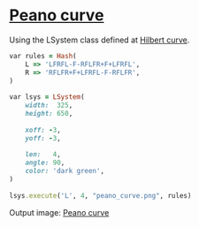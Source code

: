 [1]: https://rosettacode.org/wiki/Peano_curve

# [Peano curve][1]

Using the LSystem class defined at [Hilbert curve](https://rosettacode.org/wiki/Hilbert_curve#Sidef).

```ruby
var rules = Hash(
    L => 'LFRFL-F-RFLFR+F+LFRFL',
    R => 'RFLFR+F+LFRFL-F-RFLFR',
)
 
var lsys = LSystem(
    width:  325,
    height: 650,
 
    xoff: -3,
    yoff: -3,
 
    len:   4,
    angle: 90,
    color: 'dark green',
)
 
lsys.execute('L', 4, "peano_curve.png", rules)
```


Output image: [Peano curve](https://github.com/trizen/rc/blob/master/img/peano_curve.png)

